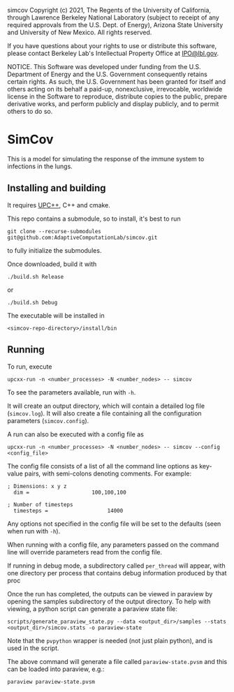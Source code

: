simcov Copyright (c) 2021, The Regents of the University of California,
through Lawrence Berkeley National Laboratory (subject to receipt of
any required approvals from the U.S. Dept. of Energy), Arizona State
University and University of New Mexico. All rights reserved.

If you have questions about your rights to use or distribute this software,
please contact Berkeley Lab's Intellectual Property Office at
IPO@lbl.gov.

NOTICE.  This Software was developed under funding from the U.S. Department
of Energy and the U.S. Government consequently retains certain rights.  As
such, the U.S. Government has been granted for itself and others acting on
its behalf a paid-up, nonexclusive, irrevocable, worldwide license in the
Software to reproduce, distribute copies to the public, prepare derivative 
works, and perform publicly and display publicly, and to permit others to do so.

# SimCov #

This is a model for simulating the response of the immune system to infections in the lungs.

## Installing and building

It requires [UPC++](https://bitbucket.org/berkeleylab/upcxx/wiki/Home), C++ and cmake.

This repo contains a submodule, so to install, it's best to run

`git clone --recurse-submodules git@github.com:AdaptiveComputationLab/simcov.git`

to fully initialize the submodules.

Once downloaded, build it with

`./build.sh Release`

or

`./build.sh Debug`

The executable will be installed in

`<simcov-repo-directory>/install/bin`

## Running

To run, execute

`upcxx-run -n <number_processes> -N <number_nodes> -- simcov`

To see the parameters available, run with `-h`.

It will create an output directory, which will contain a detailed log file (`simcov.log`). It will also create a file containing
all the configuration parameters (`simcov.config`).

A run can also be executed with a config file as

`upcxx-run -n <number_processes> -N <number_nodes> -- simcov --config <config_file>`

The config file consists of a list of all the command line options as key-value pairs, with semi-colons denoting comments.
For example:

```
; Dimensions: x y z
  dim =                    100,100,100

; Number of timesteps
  timesteps =                   14000

```

Any options not specified in the config file will be set to the defaults (seen when run with `-h`).

When running with a config file, any parameters passed on the command line will override parameters read from the config file.


If running in debug mode, a subdirectory
called `per_thread` will appear, with one directory per process that contains debug information produced by that proc

Once the run has completed, the outputs can be viewed in paraview by opening the samples subdirectory of the output directory. To help with viewing, a python script can generate a paraview state file:

```
scripts/generate_paraview_state.py --data <output_dir>/samples --stats <output_dir>/simcov.stats -o paraview-state
```

Note that the `pvpython` wrapper is needed (not just plain python), and is used in the script.

The above command will generate a file called `paraview-state.pvsm` and this can be loaded into paraview, e.g.:

```
paraview paraview-state.pvsm
```
